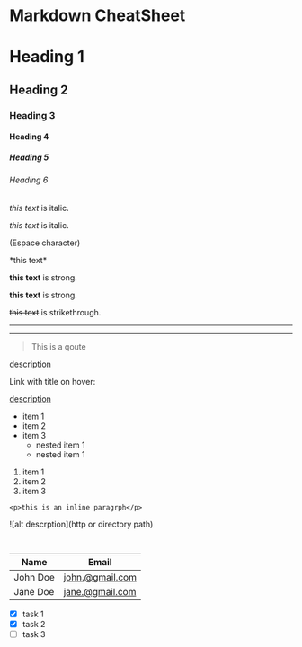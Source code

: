 # Markdown CheatSheet
<!-- Headings -->
# Heading 1
## Heading 2
### Heading 3
#### Heading 4
##### Heading 5
###### Heading 6

<!-- Italics -->
*this text* is italic.

_this text_ is italic.

(Espace character)

\*this text\*

<!-- Strong -->
**this text** is strong.

__this text__ is strong.

<!-- Striketrough -->
~~this text~~ is strikethrough.

<!-- Horizontal Rules -->
- - -
___

<!-- Blockquote -->
> This is a qoute

<!-- Links -->
[description](http://www.google.com)

Link with title on hover:

[description](http://www.google.com 'title-name')

<!-- UL -->
* item 1
* item 2
* item 3
	* nested item 1
	* nested item 1

<!-- OL -->
1. item 1
1. item 2
1. item 3

<!-- Inline code block -->
`<p>this is an inline paragrph</p>`

<!-- Images -->
![alt descrption](http or directory path)

<!-- Code Blocks -->
```
```

```javascript
```


<!-- Tables -->
|  Name        |  Email             |
| -------------| -------------------|
|  John Doe    |  john.@gmail.com   |
|  Jane Doe    |  jane.@gmail.com   |

<!-- Task lists -->
* [x] task 1
* [x] task 2
* [ ] task 3